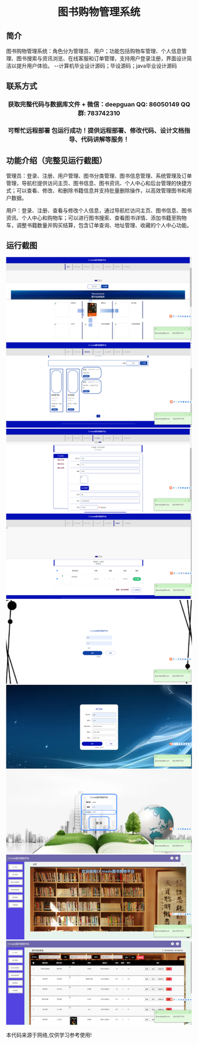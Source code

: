<p><h1 align="center">图书购物管理系统</h1></p>

## 简介
图书购物管理系统：角色分为管理员、用户；功能包括购物车管理、个人信息管理、图书搜索与资讯浏览、在线客服和订单管理，支持用户登录注册，界面设计简洁以提升用户体验。    --计算机毕业设计源码；毕设源码；java毕业设计源码


## 联系方式
<p><h3 align="center">获取完整代码与数据库文件 + 微信：deepguan QQ: 86050149 QQ群: 783742310</h3></p>
<p><h3 align="center">可帮忙远程部署 包运行成功！提供远程部署、修改代码、设计文档指导、代码讲解等服务！</h3></p>

## 功能介绍（完整见运行截图）
管理员：登录、注册、用户管理、图书分类管理、图书信息管理、系统管理及订单管理，导航栏提供访问主页、图书信息、图书资讯、个人中心和后台管理的快捷方式；可以查看、修改、和删除书籍信息并支持批量删除操作，以高效管理图书和用户数据。

用户：登录、注册、查看与修改个人信息，通过导航栏访问主页、图书信息、图书资讯、个人中心和购物车；可以进行图书搜索、查看图书详情、添加书籍至购物车，调整书籍数量并购买结算，包含订单查询、地址管理、收藏的个人中心功能。


## 运行截图
![](imgs/588112-20231110091147310-173570929.png)
![](imgs/588112-20231110091151757-1021913444.png)
![](imgs/588112-20231110091156140-75192160.png)
![](imgs/588112-20231110091200092-457015806.png)
![](imgs/588112-20231110091204081-1390779518.png)
![](imgs/588112-20231110091208436-1874902969.png)
![](imgs/588112-20231110091213050-740674153.png)
![](imgs/588112-20231110091221278-1282821471.png)
![](imgs/588112-20231110091225283-198331619.png)

<p>本代码来源于网络,仅供学习参考使用!</p>
